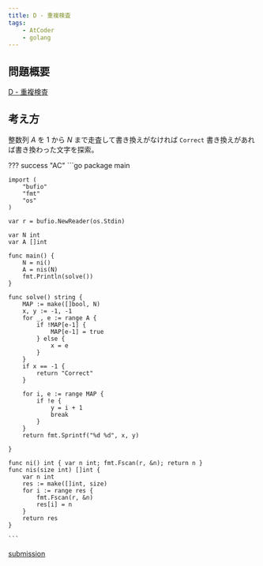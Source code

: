 ```yaml
---
title: D - 重複検査
tags: 
    - AtCoder
    - golang
---
```


## 問題概要

[D - 重複検査](https://atcoder.jp/contests/past201912-open/tasks/past201912_d)

## 考え方

整数列 $A$ を $1$ から $N$ まで走査して書き換えがなければ `Correct` 書き換えがあれば書き換わった文字を探索。

??? success "AC"
	```go 
    package main

    import (
        "bufio"
        "fmt"
        "os"
    )

    var r = bufio.NewReader(os.Stdin)

    var N int
    var A []int

    func main() {
        N = ni()
        A = nis(N)
        fmt.Println(solve())
    }

    func solve() string {
        MAP := make([]bool, N)
        x, y := -1, -1
        for _, e := range A {
            if !MAP[e-1] {
                MAP[e-1] = true
            } else {
                x = e
            }
        }
        if x == -1 {
            return "Correct"
        }

        for i, e := range MAP {
            if !e {
                y = i + 1
                break
            }
        }
        return fmt.Sprintf("%d %d", x, y)

    }

    func ni() int { var n int; fmt.Fscan(r, &n); return n }
    func nis(size int) []int {
        var n int
        res := make([]int, size)
        for i := range res {
            fmt.Fscan(r, &n)
            res[i] = n
        }
        return res
    }

    ```

[submission](https://atcoder.jp/contests/past201912-open/submissions/18780491)